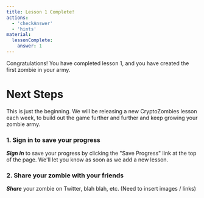 ```yaml
---
title: Lesson 1 Complete!
actions:
  - 'checkAnswer'
  - 'hints'
material:
  lessonComplete:
    answer: 1
---
```

Congratulations! You have completed lesson 1, and you have created the first zombie in your army.

# Next Steps

This is just the beginning. We will be releasing a new CryptoZombies lesson each week, to build out the game further and further and keep growing your zombie army.

### 1. Sign in to save your progress

***Sign in*** to save your progress by clicking the "Save Progress" link at the top of the page. We'll let you know as soon as we add a new lesson.

### 2. Share your zombie with your friends

***Share*** your zombie on Twitter, blah blah, etc. (Need to insert images / links)
